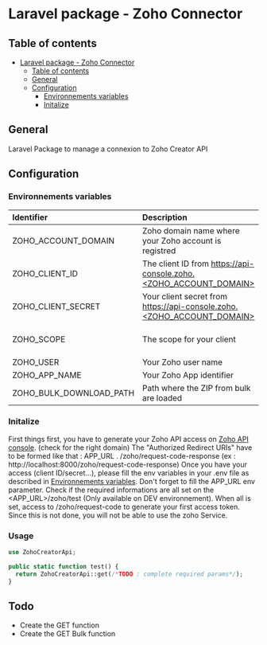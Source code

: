 
# Laravel package - Zoho Connector

## Table of contents
- [Laravel package - Zoho Connector](#Laravel-package---Zoho-Connector)
  - [Table of contents](#Table-of-contents)
  - [General](#general)
  - [Configuration](#Configuration)
    - [Environnements variables](#Environnements-variables)
    - [Initalize](#Initalize)

## General

Laravel Package to manage a connexion to Zoho Creator API

## Configuration
### Environnements variables

|Identifier|Description|Availables values|Commentary|
| :--------------- |:--------------- |:---------------:| ----------------:|
|ZOHO_ACCOUNT_DOMAIN|Zoho domain name where your Zoho account is registred | eu, com, jp, in, com.au ...| Default value : eu |
|ZOHO_CLIENT_ID| The client ID from https://api-console.zoho.<ZOHO_ACCOUNT_DOMAIN> | - | Default value : 1000.8cb99dxxxxxxxxxxxxx9be93|
|ZOHO_CLIENT_SECRET| Your client secret from https://api-console.zoho.<ZOHO_ACCOUNT_DOMAIN> | - | Default value : 9b8xxxxxxxxxxxxxxxf|
|ZOHO_SCOPE| The scope for your client | ZohoCreator.report.ALL, ZohoCreator.report.READ,ZohoCreator.bulk.CREATE ... see [API doc](https://www.zoho.com/creator/help/api/v2.1/oauth-overview.html#scopes)  | Default value : ZohoCreator.report.READ |
|ZOHO_USER| Your Zoho user name | - | Default value : jason18|
|ZOHO_APP_NAME| Your Zoho App identifier | - | Default value : zylker-store|
|ZOHO_BULK_DOWNLOAD_PATH| Path where the ZIP from bulk are loaded | - | Default value : storage_path("zohoconnector") |

### Initalize

First things first, you have to generate your Zoho API access on  [Zoho API console](https://api-console.zoho.com). (check for the right domain)
The "Authorized Redirect URIs" have to be formed like that : APP_URL . /zoho/request-code-response (ex : http://localhost:8000/zoho/request-code-response)
Once you have your access (client ID/secret...), please fill the env variables in your .env file as described in [Environnements variables](#Environnements-variables).
Don't forget to fill the APP_URL env parameter.
Check if the required informations are all set on the <APP_URL>/zoho/test (Only available on DEV environnement).
When all is set, access to /zoho/request-code to generate your first access token. Since this is not done, you will not be able to use the zoho Service.

### Usage

```php
use ZohoCreatorApi;

public static function test() {
  return ZohoCreatorApi::get(/*TODO : complete required params*/);
}

```

## Todo
 - Create the GET function
 - Create the GET Bulk function
